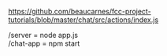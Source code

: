 https://github.com/beaucarnes/fcc-project-tutorials/blob/master/chat/src/actions/index.js

/server =  node app.js <br/>
/chat-app = npm start
